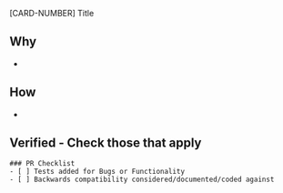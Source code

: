 [CARD-NUMBER] Title

## Why
-

## How
-

## Verified - Check those that apply

```[tasklist]
### PR Checklist
- [ ] Tests added for Bugs or Functionality
- [ ] Backwards compatibility considered/documented/coded against
```
